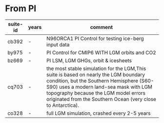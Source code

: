 

# From PI 
| suite-id | years     | comment                                   |
| -------- | --------- | ----------------------------------------- |
| cb392  | - | N96ORCA1 PI Control for testing ice-berg input data |
| by975  | - | PI Control for CMIP6 WITH LGM orbits and CO2 |
| bz669  | - | PI LSM, LGM GHGs, orbit & icesheets |
| cq703  | - | the most stable simulation for the LGM,This suite is based on nearly the LGM boundary condition, but the Southern Hemisphere (S60-S90) uses a modern land-sea mask with LGM topography because the LGM model errors originated from the Southern Ocean (very close to Antarctica).|
| co328  | - | full LGM simulation, crashed every 2-5 years  |             
